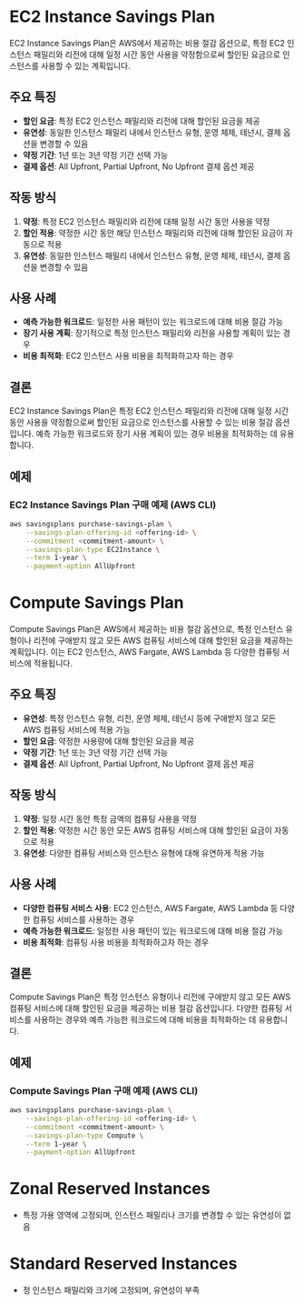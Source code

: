 # EC2 Instance Savings Plan

EC2 Instance Savings Plan은 AWS에서 제공하는 비용 절감 옵션으로, 특정 EC2 인스턴스 패밀리와 리전에 대해 일정 시간 동안 사용을 약정함으로써 할인된 요금으로 인스턴스를 사용할 수 있는 계획입니다.

## 주요 특징
- **할인 요금**: 특정 EC2 인스턴스 패밀리와 리전에 대해 할인된 요금을 제공
- **유연성**: 동일한 인스턴스 패밀리 내에서 인스턴스 유형, 운영 체제, 테넌시, 결제 옵션을 변경할 수 있음
- **약정 기간**: 1년 또는 3년 약정 기간 선택 가능
- **결제 옵션**: All Upfront, Partial Upfront, No Upfront 결제 옵션 제공

## 작동 방식
1. **약정**: 특정 EC2 인스턴스 패밀리와 리전에 대해 일정 시간 동안 사용을 약정
2. **할인 적용**: 약정한 시간 동안 해당 인스턴스 패밀리와 리전에 대해 할인된 요금이 자동으로 적용
3. **유연성**: 동일한 인스턴스 패밀리 내에서 인스턴스 유형, 운영 체제, 테넌시, 결제 옵션을 변경할 수 있음

## 사용 사례
- **예측 가능한 워크로드**: 일정한 사용 패턴이 있는 워크로드에 대해 비용 절감 가능
- **장기 사용 계획**: 장기적으로 특정 인스턴스 패밀리와 리전을 사용할 계획이 있는 경우
- **비용 최적화**: EC2 인스턴스 사용 비용을 최적화하고자 하는 경우

## 결론
EC2 Instance Savings Plan은 특정 EC2 인스턴스 패밀리와 리전에 대해 일정 시간 동안 사용을 약정함으로써 할인된 요금으로 인스턴스를 사용할 수 있는 비용 절감 옵션입니다. 예측 가능한 워크로드와 장기 사용 계획이 있는 경우 비용을 최적화하는 데 유용합니다.

## 예제
### EC2 Instance Savings Plan 구매 예제 (AWS CLI)
```bash
aws savingsplans purchase-savings-plan \
    --savings-plan-offering-id <offering-id> \
    --commitment <commitment-amount> \
    --savings-plan-type EC2Instance \
    --term 1-year \
    --payment-option AllUpfront
```

# Compute Savings Plan

Compute Savings Plan은 AWS에서 제공하는 비용 절감 옵션으로, 특정 인스턴스 유형이나 리전에 구애받지 않고 모든 AWS 컴퓨팅 서비스에 대해 할인된 요금을 제공하는 계획입니다. 이는 EC2 인스턴스, AWS Fargate, AWS Lambda 등 다양한 컴퓨팅 서비스에 적용됩니다.

## 주요 특징
- **유연성**: 특정 인스턴스 유형, 리전, 운영 체제, 테넌시 등에 구애받지 않고 모든 AWS 컴퓨팅 서비스에 적용 가능
- **할인 요금**: 약정한 사용량에 대해 할인된 요금을 제공
- **약정 기간**: 1년 또는 3년 약정 기간 선택 가능
- **결제 옵션**: All Upfront, Partial Upfront, No Upfront 결제 옵션 제공

## 작동 방식
1. **약정**: 일정 시간 동안 특정 금액의 컴퓨팅 사용을 약정
2. **할인 적용**: 약정한 시간 동안 모든 AWS 컴퓨팅 서비스에 대해 할인된 요금이 자동으로 적용
3. **유연성**: 다양한 컴퓨팅 서비스와 인스턴스 유형에 대해 유연하게 적용 가능

## 사용 사례
- **다양한 컴퓨팅 서비스 사용**: EC2 인스턴스, AWS Fargate, AWS Lambda 등 다양한 컴퓨팅 서비스를 사용하는 경우
- **예측 가능한 워크로드**: 일정한 사용 패턴이 있는 워크로드에 대해 비용 절감 가능
- **비용 최적화**: 컴퓨팅 사용 비용을 최적화하고자 하는 경우

## 결론
Compute Savings Plan은 특정 인스턴스 유형이나 리전에 구애받지 않고 모든 AWS 컴퓨팅 서비스에 대해 할인된 요금을 제공하는 비용 절감 옵션입니다. 다양한 컴퓨팅 서비스를 사용하는 경우와 예측 가능한 워크로드에 대해 비용을 최적화하는 데 유용합니다.

## 예제
### Compute Savings Plan 구매 예제 (AWS CLI)
```bash
aws savingsplans purchase-savings-plan \
    --savings-plan-offering-id <offering-id> \
    --commitment <commitment-amount> \
    --savings-plan-type Compute \
    --term 1-year \
    --payment-option AllUpfront
```


# Zonal Reserved Instances
- 특정 가용 영역에 고정되며, 인스턴스 패밀리나 크기를 변경할 수 있는 유연성이 없음

# Standard Reserved Instances
- 정 인스턴스 패밀리와 크기에 고정되며, 유연성이 부족